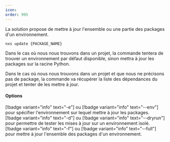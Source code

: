 ```yaml
---
icon: 
order: 995
---
```

La solution propose de mettre à jour l'ensemble ou une partie des packages d'un environnement.

```console
nxs update {PACKAGE_NAME}
```

Dans le cas où nous nous trouvons dans un projet, la commande tentera de trouver un environnement par défaut disponible, sinon mettra à jour les packages sur la racine Python.

Dans le cas où nous nous trouvons dans un projet et que nous ne précisons pas de package, la commande va récupérer la liste des dépendances du projet et tenter de les mettre à jour.
<br>
#### Options

[!badge variant="info" text="-e"] ou [!badge variant="info" text="--env"] pour spécifier l'environnement sur lequel mettre à jour les packages.
[!badge variant="info" text="-d"] ou [!badge variant="info" text="--dryrun"] pour permettre de tester les mises à jour sur un environnement isolé.
[!badge variant="info" text="-f"] ou [!badge variant="info" text="--full"] pour mettre à jour l'ensemble des packages d'un environnement.